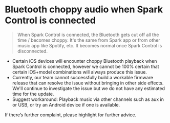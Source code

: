 # Bluetooth choppy audio when Spark Control is connected
> When Spark Control is connected, the Bluetooth gets cut off all the time / becomes choppy. It's the same from Spark app or from other music app like Spotify, etc. It becomes normal once Spark Control is disconnected.

- Certain iOS devices will encounter choppy Bluetooth playback when Spark Control is connected, however we cannot be 100% certain that certain iOS+model combinations will always produce this issue.
- Currently, our team cannot successfully build a workable firmware release that can resolve the issue without bringing in other side effects. We'll continue to investigate the issue but we do not have any estimated time for the update. 
- Suggest workaround: Playback music via other channels such as aux in or USB, or try an Android device if one is available.

If there’s further complaint, please highlight for further advice.